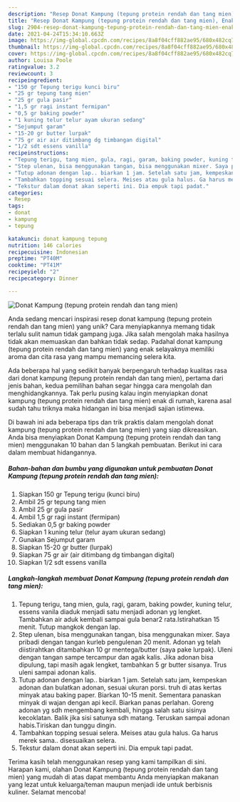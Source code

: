 ```yaml
---
description: "Resep Donat Kampung (tepung protein rendah dan tang mien), Enak"
title: "Resep Donat Kampung (tepung protein rendah dan tang mien), Enak"
slug: 2904-resep-donat-kampung-tepung-protein-rendah-dan-tang-mien-enak
date: 2021-04-24T15:34:10.663Z
image: https://img-global.cpcdn.com/recipes/8a8f04cff882ae95/680x482cq70/donat-kampung-tepung-protein-rendah-dan-tang-mien-foto-resep-utama.jpg
thumbnail: https://img-global.cpcdn.com/recipes/8a8f04cff882ae95/680x482cq70/donat-kampung-tepung-protein-rendah-dan-tang-mien-foto-resep-utama.jpg
cover: https://img-global.cpcdn.com/recipes/8a8f04cff882ae95/680x482cq70/donat-kampung-tepung-protein-rendah-dan-tang-mien-foto-resep-utama.jpg
author: Louisa Poole
ratingvalue: 3.2
reviewcount: 3
recipeingredient:
- "150 gr Tepung terigu kunci biru"
- "25 gr tepung tang mien"
- "25 gr gula pasir"
- "1,5 gr ragi instant fermipan"
- "0,5 gr baking powder"
- "1 kuning telur telur ayam ukuran sedang"
- "Sejumput garam"
- "15-20 gr butter lurpak"
- "75 gr air air ditimbang dg timbangan digital"
- "1/2 sdt essens vanilla"
recipeinstructions:
- "Tepung terigu, tang mien, gula, ragi, garam, baking powder, kuning telur, essens vanila diaduk menjadi satu menjadi adonan yg lengket. Tambahkan air aduk kembali sampai gula benar2 rata.Istirahatkan 15 menit. Tutup mangkok dengan lap."
- "Step ulenan, bisa menggunakan tangan, bisa menggunakan mixer. Saya pribadi dengan tangan kurleb pengulenan 20 menit. Adonan yg telah diistirahtkan ditambahkan 10 gr mentega/butter (saya pake lurpak). Uleni dengan tangan sampe tercampur dan agak kalis. Jika adonan bisa dipulung, tapi masih agak lengket, tambahkan 5 gr butter sisanya. Trus uleni sampai adonan kalis."
- "Tutup adonan dengan lap.. biarkan 1 jam. Setelah satu jam, kempeskan adonan dan bulatkan adonan, sesuai ukuran porsi. truh di atas kertas minyak atau baking paper. Biarkan 10-15 menit. Sementara panaskan minyak di wajan dengan api kecil. Biarkan panas perlahan. Goreng adonan yg sdh mengembang kembali, hingga salah satu sisinya kecoklatan. Balik jika sisi satunya sdh matang. Teruskan sampai adonan habis.Tiriskan dan tunggu dingin."
- "Tambahkan topping sesuai selera. Meises atau gula halus. Ga harus merek sama.. disesuaikan selera."
- "Tekstur dalam donat akan seperti ini. Dia empuk tapi padat."
categories:
- Resep
tags:
- donat
- kampung
- tepung

katakunci: donat kampung tepung 
nutrition: 146 calories
recipecuisine: Indonesian
preptime: "PT40M"
cooktime: "PT41M"
recipeyield: "2"
recipecategory: Dinner

---
```



![Donat Kampung (tepung protein rendah dan tang mien)](https://img-global.cpcdn.com/recipes/8a8f04cff882ae95/680x482cq70/donat-kampung-tepung-protein-rendah-dan-tang-mien-foto-resep-utama.jpg)

Anda sedang mencari inspirasi resep donat kampung (tepung protein rendah dan tang mien) yang unik? Cara menyiapkannya memang tidak terlalu sulit namun tidak gampang juga. Jika salah mengolah maka hasilnya tidak akan memuaskan dan bahkan tidak sedap. Padahal donat kampung (tepung protein rendah dan tang mien) yang enak selayaknya memiliki aroma dan cita rasa yang mampu memancing selera kita.



Ada beberapa hal yang sedikit banyak berpengaruh terhadap kualitas rasa dari donat kampung (tepung protein rendah dan tang mien), pertama dari jenis bahan, kedua pemilihan bahan segar hingga cara mengolah dan menghidangkannya. Tak perlu pusing kalau ingin menyiapkan donat kampung (tepung protein rendah dan tang mien) enak di rumah, karena asal sudah tahu triknya maka hidangan ini bisa menjadi sajian istimewa.


Di bawah ini ada beberapa tips dan trik praktis dalam mengolah donat kampung (tepung protein rendah dan tang mien) yang siap dikreasikan. Anda bisa menyiapkan Donat Kampung (tepung protein rendah dan tang mien) menggunakan 10 bahan dan 5 langkah pembuatan. Berikut ini cara dalam membuat hidangannya.

<!--inarticleads1-->

##### Bahan-bahan dan bumbu yang digunakan untuk pembuatan Donat Kampung (tepung protein rendah dan tang mien):

1. Siapkan 150 gr Tepung terigu (kunci biru)
1. Ambil 25 gr tepung tang mien
1. Ambil 25 gr gula pasir
1. Ambil 1,5 gr ragi instant (fermipan)
1. Sediakan 0,5 gr baking powder
1. Siapkan 1 kuning telur (telur ayam ukuran sedang)
1. Gunakan Sejumput garam
1. Siapkan 15-20 gr butter (lurpak)
1. Siapkan 75 gr air (air ditimbang dg timbangan digital)
1. Siapkan 1/2 sdt essens vanilla




<!--inarticleads2-->

##### Langkah-langkah membuat Donat Kampung (tepung protein rendah dan tang mien):

1. Tepung terigu, tang mien, gula, ragi, garam, baking powder, kuning telur, essens vanila diaduk menjadi satu menjadi adonan yg lengket. Tambahkan air aduk kembali sampai gula benar2 rata.Istirahatkan 15 menit. Tutup mangkok dengan lap.
1. Step ulenan, bisa menggunakan tangan, bisa menggunakan mixer. Saya pribadi dengan tangan kurleb pengulenan 20 menit. Adonan yg telah diistirahtkan ditambahkan 10 gr mentega/butter (saya pake lurpak). Uleni dengan tangan sampe tercampur dan agak kalis. Jika adonan bisa dipulung, tapi masih agak lengket, tambahkan 5 gr butter sisanya. Trus uleni sampai adonan kalis.
1. Tutup adonan dengan lap.. biarkan 1 jam. Setelah satu jam, kempeskan adonan dan bulatkan adonan, sesuai ukuran porsi. truh di atas kertas minyak atau baking paper. Biarkan 10-15 menit. Sementara panaskan minyak di wajan dengan api kecil. Biarkan panas perlahan. Goreng adonan yg sdh mengembang kembali, hingga salah satu sisinya kecoklatan. Balik jika sisi satunya sdh matang. Teruskan sampai adonan habis.Tiriskan dan tunggu dingin.
1. Tambahkan topping sesuai selera. Meises atau gula halus. Ga harus merek sama.. disesuaikan selera.
1. Tekstur dalam donat akan seperti ini. Dia empuk tapi padat.




Terima kasih telah menggunakan resep yang kami tampilkan di sini. Harapan kami, olahan Donat Kampung (tepung protein rendah dan tang mien) yang mudah di atas dapat membantu Anda menyiapkan makanan yang lezat untuk keluarga/teman maupun menjadi ide untuk berbisnis kuliner. Selamat mencoba!
